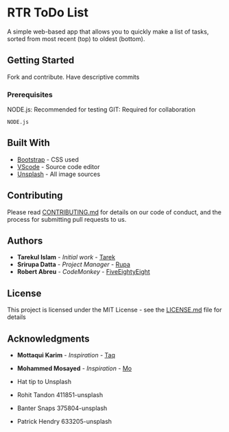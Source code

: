 # RTR ToDo List

A simple web-based app that allows you to quickly make a list of tasks, sorted from most recent (top) to oldest (bottom).

## Getting Started

Fork and contribute. Have descriptive commits

### Prerequisites

NODE.js: Recommended for testing
GIT: Required for collaboration

```
NODE.js
```

## Built With

* [Bootstrap](https://getbootstrap.com) - CSS used
* [VScode](https://code.visualstudio.com/) -  Source code editor 
* [Unsplash](https://unsplash.com) - All image sources

## Contributing

Please read [CONTRIBUTING.md](N/A) for details on our code of conduct, and the process for submitting pull requests to us.


## Authors

* **Tarekul Islam** - *Initial work* - [Tarek](https://github.com/tarekul)
* **Srirupa Datta** - *Project Manager* - [Rupa](https://github.com/Rupa1216)
* **Robert Abreu** - *CodeMonkey* - [FiveEightyEight](https://github.com/FiveEightyEight)



## License

This project is licensed under the MIT License - see the [LICENSE.md](LICENSE.md) file for details

## Acknowledgments

* **Mottaqui Karim** - *Inspiration* - [Taq](https://github.com/mottaquikarim)
* **Mohammed Mosayed** - *Inspiration* - [Mo](https://github.com/mmosayed)

* Hat tip to Unsplash
* Rohit Tandon 411851-unsplash
* Banter Snaps 375804-unsplash
* Patrick Hendry 633205-unsplash
